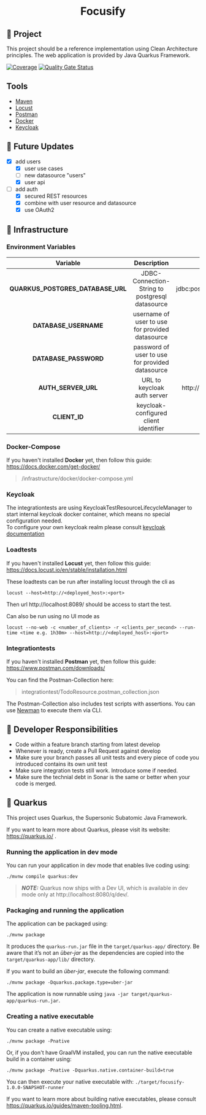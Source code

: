 <h1 align="center">Focusify</h1>

## :tada: Project

This project should be a reference implementation using Clean Architecture principles. 
The web application is provided by Java Quarkus Framework.

[![Coverage](https://sonarcloud.io/api/project_badges/measure?project=cloudbug2020_focusify&metric=coverage)](https://sonarcloud.io/dashboard?id=cloudbug2020_focusify)
[![Quality Gate Status](https://sonarcloud.io/api/project_badges/measure?project=cloudbug2020_focusify&metric=alert_status)](https://sonarcloud.io/dashboard?id=cloudbug2020_focusify)

## Tools

- [Maven](https://www.maven.apache.org)
- [Locust](https://www.locust.io)
- [Postman](https://www.postman.com)
- [Docker](https://www.docker.com)
- [Keycloak](https://www.keycloak.org)

## :construction: Future Updates

- [x] add users
    - [x] user use cases
    - [ ] new datasource "users"
    - [x] user api
- [ ] add auth
    - [x] secured REST resources
    - [x] combine with user resource and datasource
    - [x] use OAuth2

## :wrench: Infrastructure

### Environment Variables

| Variable | Description | Default Value |
| :---: | :---: | :---: |
| **QUARKUS_POSTGRES_DATABASE_URL** | JDBC-Connection-String to postgresql datasource | jdbc:postgresql://localhost:5432/hibernate_db |
| **DATABASE_USERNAME** | username of user to use for provided datasource | hibernate |
| **DATABASE_PASSWORD** | password of user to use for provided datasource | hibernate |
| **AUTH_SERVER_URL** | URL to keycloak auth server | http://localhost:8180/auth/realms/focusify |
| **CLIENT_ID** | keycloak-configured client identifier | focusify-backend |

### Docker-Compose

If you haven't installed **Docker** yet, then follow this guide:
https://docs.docker.com/get-docker/

> /infrastructure/docker/docker-compose.yml

### Keycloak
The integrationtests are using KeycloakTestResourceLifecycleManager to start internal
keycloak docker container, which means no special configuration needed.  
To configure your own keycloak realm please consult [keycloak documentation](https://www.keycloak.org/getting-started/getting-started-docker)

### Loadtests

If you haven't installed **Locust** yet, then follow this guide:
https://docs.locust.io/en/stable/installation.html

These loadtests can be run after installing locust through the cli as

```shell script
locust --host=http://<deployed_host>:<port>
```

Then url http://localhost:8089/ should be access to start the test.

Can also be run using no UI mode as

```shell script
locust --no-web -c <number_of_clients> -r <clients_per_second> --run-time <time e.g. 1h30m> --host=http://<deployed_host>:<port>
```

### Integrationtests

If you haven't installed **Postman** yet, then follow this guide:
https://www.postman.com/downloads/

You can find the Postman-Collection here:
> integrationtest/TodoResource.postman_collection.json

The Postman-Collection also includes test scripts with assertions. You can use
[Newman](https://github.com/postmanlabs/newman) to execute them via CLI.

## :rotating_light: Developer Responsibilities

- Code within a feature branch starting from latest develop
- Whenever is ready, create a Pull Request against develop
- Make sure your branch passes all unit tests and every piece of code you introduced contains its
  own unit test
- Make sure integration tests still work. Introduce some if needed.
- Make sure the technial debt in Sonar is the same or better when your code is merged.

## :green_heart: Quarkus

This project uses Quarkus, the Supersonic Subatomic Java Framework.

If you want to learn more about Quarkus, please visit its website: https://quarkus.io/ .

### Running the application in dev mode

You can run your application in dev mode that enables live coding using:

```shell script
./mvnw compile quarkus:dev
```

> **_NOTE:_**  Quarkus now ships with a Dev UI, which is available in dev mode only at http://localhost:8080/q/dev/.

### Packaging and running the application

The application can be packaged using:

```shell script
./mvnw package
```

It produces the `quarkus-run.jar` file in the `target/quarkus-app/` directory. Be aware that it’s
not an _über-jar_ as the dependencies are copied into the `target/quarkus-app/lib/` directory.

If you want to build an _über-jar_, execute the following command:

```shell script
./mvnw package -Dquarkus.package.type=uber-jar
```

The application is now runnable using `java -jar target/quarkus-app/quarkus-run.jar`.

### Creating a native executable

You can create a native executable using:

```shell script
./mvnw package -Pnative
```

Or, if you don't have GraalVM installed, you can run the native executable build in a container
using:

```shell script
./mvnw package -Pnative -Dquarkus.native.container-build=true
```

You can then execute your native executable with: `./target/focusify-1.0.0-SNAPSHOT-runner`

If you want to learn more about building native executables, please
consult https://quarkus.io/guides/maven-tooling.html.